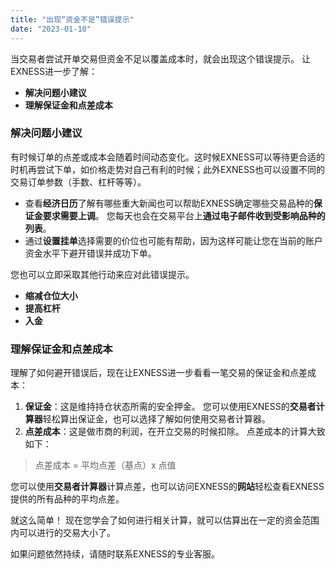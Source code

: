 ```yaml
---
title: "出现“资金不足”错误提示"
date: "2023-01-10"
---
```


<Ads></Ads> 

当交易者尝试开单交易但资金不足以覆盖成本时，就会出现这个错误提示。 让EXNESS进一步了解：

- **解决问题小建议**
- **理解保证金和点差成本**

### 解决问题小建议

有时候订单的点差或成本会随着时间动态变化。这时候EXNESS可以等待更合适的时机再尝试下单，如价格走势对自己有利的时候；此外EXNESS也可以设置不同的交易订单参数（手数、杠杆等等）。

- 查看**经济日历**了解有哪些重大新闻也可以帮助EXNESS确定哪些交易品种的**保证金要求需要上调**。 您每天也会在交易平台上**通过电子邮件收到受影响品种的列表**。
- 通过**设置挂单**选择需要的价位也可能有帮助，因为这样可能让您在当前的账户资金水平下避开错误并成功下单。

您也可以立即采取其他行动来应对此错误提示。

- **缩减仓位大小**
- **提高杠杆**
- **入金**

### **理解保证金和点差成本**

理解了如何避开错误后，现在让EXNESS进一步看看一笔交易的保证金和点差成本：

1. **保证金**：这是维持持仓状态所需的安全押金。 您可以使用EXNESS的**交易者计算器**轻松算出保证金，也可以选择了解如何使用交易者计算器。
2. **点差成本**：这是做市商的利润，在开立交易的时候扣除。 点差成本的计算大致如下：

> 点差成本 = 平均点差（基点）x 点值

您可以使用**交易者计算器**计算点差，也可以访问EXNESS的**网站**轻松查看EXNESS提供的所有品种的平均点差。

就这么简单！ 现在您学会了如何进行相关计算，就可以估算出在一定的资金范围内可以进行的交易大小了。

如果问题依然持续，请随时联系EXNESS的专业客服。
